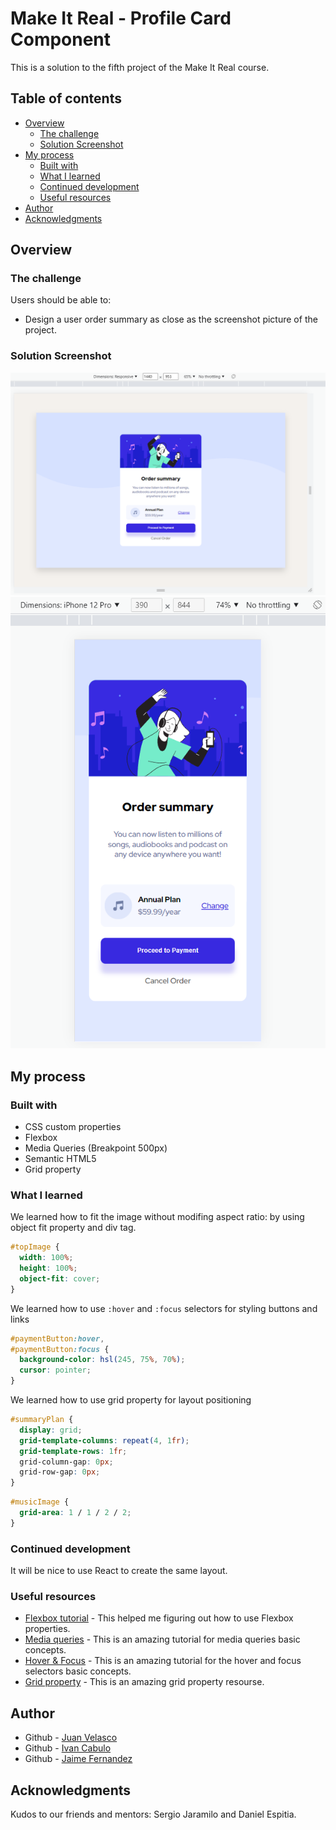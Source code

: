 # Make It Real - Profile Card Component

This is a solution to the fifth project of the Make It Real course.

## Table of contents

- [Overview](#overview)
  - [The challenge](#the-challenge)
  - [Solution Screenshot](#solution-screenshot)
- [My process](#my-process)
  - [Built with](#built-with)
  - [What I learned](#what-i-learned)
  - [Continued development](#continued-development)
  - [Useful resources](#useful-resources)
- [Author](#author)
- [Acknowledgments](#acknowledgments)

## Overview

### The challenge

Users should be able to:

- Design a user order summary as close as the screenshot picture of the project.

### Solution Screenshot

![Fullsize screen](./desktop-ss.png)
![Mobile screen size](./mobile-ss.png)

## My process

### Built with

- CSS custom properties
- Flexbox
- Media Queries (Breakpoint 500px)
- Semantic HTML5
- Grid property

### What I learned

We learned how to fit the image without modifing aspect ratio: by using object fit property and div tag.

```css
#topImage {
  width: 100%;
  height: 100%;
  object-fit: cover;
}
```

We learned how to use <code>:hover</code> and <code>:focus</code> selectors for styling buttons and links

```css
#paymentButton:hover,
#paymentButton:focus {
  background-color: hsl(245, 75%, 70%);
  cursor: pointer;
}
```

We learned how to use grid property for layout positioning

```css
#summaryPlan {
  display: grid;
  grid-template-columns: repeat(4, 1fr);
  grid-template-rows: 1fr;
  grid-column-gap: 0px;
  grid-row-gap: 0px;
}
```

```css
#musicImage {
  grid-area: 1 / 1 / 2 / 2;
}
```

### Continued development

It will be nice to use React to create the same layout.

### Useful resources

- [Flexbox tutorial](https://www.youtube.com/watch?v=tXIhdp5R7sc) - This helped me figuring out how to use Flexbox properties.
- [Media queries](https://youtu.be/sd16e11blHI) - This is an amazing tutorial for media queries basic concepts.
- [Hover & Focus](https://www.youtube.com/watch?v=i_N-9NRnjNI) - This is an amazing tutorial for the hover and focus selectors basic concepts.
- [Grid property](https://developer.mozilla.org/es/docs/Web/CSS/CSS_Grid_Layout) - This is an amazing grid property resourse.

## Author

- Github - [Juan Velasco](https://github.com/juandiegovelsol)
- Github - [Ivan Cabulo](https://github.com/icabulo)
- Github - [Jaime Fernandez](https://github.com/jfernandez0296)

## Acknowledgments

Kudos to our friends and mentors: Sergio Jaramilo and Daniel Espitia.
